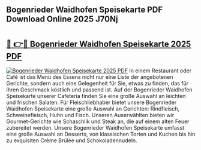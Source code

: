 ## Bogenrieder Waidhofen Speisekarte PDF Download Online 2025 J70Nj

# <h2><a href="http://gccm47.nevu.top/?p=Bogenrieder+Waidhofen+Speisekarte">🔗 👉🔴 Bogenrieder Waidhofen Speisekarte 2025 PDF</a></h2>

[![Bogenrieder Waidhofen Speisekarte 2025 PDF](https://i.imgur.com/dBaPXMq.png)](http://gccm47.nevu.top/?p=Bogenrieder+Waidhofen+Speisekarte)
In einem Restaurant oder Café ist das Menü des Essens nicht nur eine Liste der angebotenen Gerichte, sondern auch eine Gelegenheit für Sie, etwas zu finden, das für Ihren Geschmack köstlich und passend ist. Auf der Bogenrieder Waidhofen Speisekarte unserer Cafeteria finden Sie eine große Auswahl an leichten und frischen Salaten. Für Fleischliebhaber bietet unsere Bogenrieder Waidhofen Speisekarte eine große Auswahl an Gerichten: Rindfleisch, Schweinefleisch, Huhn und Fisch. Unseren Auserwählten bieten wir Gourmet-Gerichte wie Schaschlik und Steak an, die auf einem alten Feuer zubereitet werden. Unsere Bogenrieder Waidhofen Speisekarte umfasst eine große Auswahl an Desserts, von klassischen Torten und Kuchen bis hin zu exquisiten Crème Brûlée und Schokoladennudeln.
